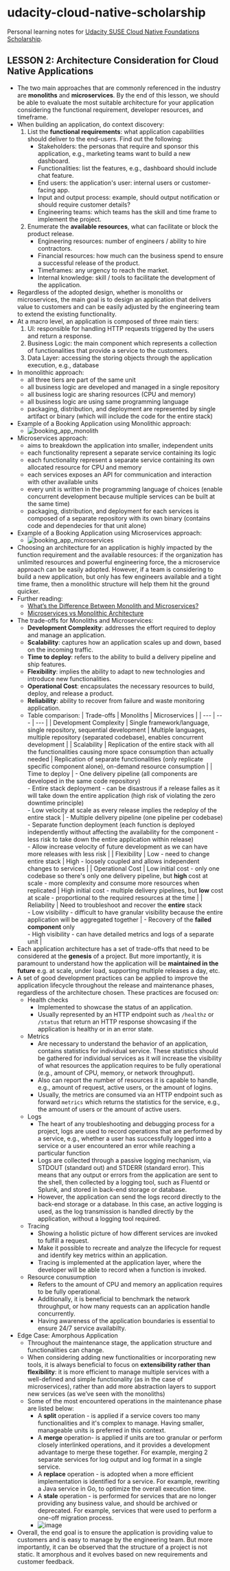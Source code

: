 # udacity-cloud-native-scholarship
Personal learning notes for [Udacity SUSE Cloud Native Foundations Scholarship](https://www.udacity.com/scholarships/suse-cloud-native-foundations-scholarship).

## LESSON 2: Architecture Consideration for Cloud Native Applications
- The two main approaches that are commonly referenced in the industry are **monoliths** and **microservices**. By the end of this lesson, we should be able to evaluate the most suitable architecture for your application considering the functional requirement, developer resources, and timeframe.
- When building an application, do context discovery:
  1. List the **functional requirements**: what application capabilities should deliver to the end-users. Find out the following:
      - Stakeholders: the personas that require and sponsor this application, e.g., marketing teams want to build a new dashboard.
      - Functionalities: list the features, e.g., dashboard should include chat feature.
      - End users: the application's user: internal users or customer-facing app.
      - Input and output process: example, should output notification or should require customer details?
      - Engineering teams: which teams has the skill and time frame to implement the project.
  3. Enumerate the **available resources**, what can facilitate or block the product release.
      - Engineering resources: number of engineers / ability to hire contractors.
      - Financial resources: how much can the business spend to ensure a successful release of the product.
      - Timeframes: any urgency to reach the market.
      - Internal knowledge: skill / tools to facilitate the development of the application.
- Regardless of the adopted design, whether is monoliths or microservices, the main goal is to design an application that delivers value to customers and can be easily adjusted by the engineering team to extend the existing functionality.
- At a macro level, an application is composed of three main tiers:
  1. UI: responsible for handling HTTP requests triggered by the users and return a response.
  2. Business Logic: the main component which represents a collection of functionalities that provide a service to the customers.
  3. Data Layer: accessing the storing objects through the application execution, e.g., database
- In monolithic approach:
  - all three tiers are part of the same unit
  - all business logic are developed and managed in a single repository
  - all business logic are sharing resources (CPU and memory)
  - all business logic are using same programming language
  - packaging, distribution, and deployment are represented by single artifact or binary (which will include the code for the entire stack)
- Example of a Booking Application using Monolithic approach:
  - ![booking_app_monolith](https://user-images.githubusercontent.com/13144571/122892774-e1ea6e80-d36f-11eb-9129-73ce016f3205.png)
- Microservices approach:
  - aims to breakdown the application into smaller, independent units
  - each functionality represent a separate service containing its logic
  - each functionality represent a separate service containing its own allocated resource for CPU and memory
  - each services exposes an API for communication and interaction with other available units
  - every unit is written in the programming language of choices (enable concurrent development because multiple services can be built at the same time)
  - packaging, distribution, and deployment for each services is composed of a separate repository with its own binary (contains code and dependecies for that unit alone)
- Example of a Booking Application using Microservices approach:
  - ![booking_app_microservices](https://user-images.githubusercontent.com/13144571/122896565-61c60800-d373-11eb-98f7-2bfe16196e05.png)
- Choosing an architecture for an application is highly impacted by the function requirement and the available resources: if the organization has unlimited resources and powerful engineering force, the a microservice approach can be easily adopted. However, if a team is considering to build a new application, but only has few engineers available and a tight time frame, then a monolithic structure will help them hit the ground quicker.
- Further reading:
  - [What’s the Difference Between Monolith and Microservices?](https://nordicapis.com/whats-the-difference-between-monolith-and-microservices/)
  - [Microservices vs Monolithic Architecture](https://www.mulesoft.com/resources/api/microservices-vs-monolithic)
- The trade-offs for Monoliths and Microservices:
  - **Development Complexity**: addresses the effort required to deploy and manage an application.
  - **Scalability**: captures how an application scales up and down, based on the incoming traffic.
  - **Time to deploy**: refers to the ability to build a delivery pipeline and ship features.
  - **Flexibility**: implies the ability to adapt to new technologies and introduce new functionalities.
  - **Operational Cost**: encapsulates the necessary resources to build, deploy, and release a product.
  - **Reliability**: ability to recover from failure and waste monitoring application.
  - Table comparison:
    | Trade-offs | Monoliths | Microservices |
    | --- | --- | --- |
    | Development Complexity | Single framework/language, single repository, sequential development | Multiple languages, multiple repository (separated codebase), enables concurrent development |
    | Scalability | Replication of the entire stack with all the functionalities causing more space consumption than actually needed | Replication of separate functionalities (only replicate specific component alone), on-demand resource consumption |
    | Time to deploy | - One delivery pipeline (all components are developed in the same code repository)<br />- Entire stack deployment - can be disastrous if a release failes as it will take down the entire application (high risk of violating the zero downtime principle)<br />- Low velocity at scale as every release implies the redeploy of the entire stack | - Multiple delivery pipeline (one pipeline per codebase)<br />- Separate function deployment (each function is deployed independently without affecting the availability for the component - less risk to take down the entire application within release)<br />- Allow increase velocity of future development as we can have more releases with less risk |
    | Flexibility | Low - need to change entire stack | High - loosely coupled and allows independent changes to services |
    | Operational Cost | Low initial cost - only one codebase so there's only one delivery pipeline, but **high** cost at scale - more complexity and consume more resources when replicated | High initial cost - multiple delivery pipelines, but **low** cost at scale - proportional to the required resources at the time |
    | Reliability | Need to troubleshoot and recover the **entire** stack<br />- Low visibility - difficult to have granular visibility because the entire application will be aggregated together | - Recovery of the **failed component** only<br />- High visibility - can have detailed metrics and logs of a separate unit |
- Each application architecture has a set of trade-offs that need to be considered at the **genesis** of a project. But more importantly, it is paramount to understand how the application will be **maintained in the future** e.g. at scale, under load, supporting multiple releases a day, etc.
- A set of good development practices can be applied to improve the application lifecycle throughout the release and maintenance phases, regardless of the architecture chosen. These practices are focused on:
  - Health checks
    - Implemented to showcase the status of an application.
    - Usually represented by an HTTP endpoint such as `/healthz` or `/status` that return an HTTP response showcasing if the application is healthy or in an error state.
  - Metrics
    - Are necessary to understand the behavior of an application, contains statistics for individual service. These statistics should be gathered for individual services as it will increase the visibility of what resources the application requires to be fully operational (e.g., amount of CPU, memory, or network throughput).
    - Also can report the number of resources it is capable to handle, e.g., amount of request, active users, or the amount of logins.
    - Usually, the metrics are consumed via an HTTP endpoint such as forward `metrics` which returns the statistics for the service, e.g., the amount of users or the amount of active users.
  - Logs
    - The heart of any troubleshooting and debugging process for a project, logs are used to record operations that are performed by a service, e.g., whether a user has successfully logged into a service or a user encountered an error while reaching a particular function
    - Logs are collected through a passive logging mechanism, via STDOUT (standard out) and STDERR (standard error). This means that any output or errors from the application are sent to the shell, then collected by a logging tool, such as Fluentd or Splunk, and stored in back-end storage or database.
    - However, the application can send the logs record directly to the back-end storage or a database. In this case, an active logging is used, as the log transmission is handled directly by the application, without a logging tool required.
  - Tracing
    - Showing a holistic picture of how different services are invoked to fulfill a request.
    - Make it possible to recreate and analyze the lifecycle for request and identify key metrics within an application.
    - Tracing is implemented at the application layer, where the developer will be able to record when a function is invoked.
  - Resource conusumption
    - Refers to the amount of CPU and memory an application requires to be fully operational.
    - Additionally, it is beneficial to benchmark the network throughput, or how many requests can an application handle concurrently.
    - Having awareness of the application boundaries is essential to ensure 24/7 service availabilty.
- Edge Case: Amorphous Application
  - Throughout the maintenance stage, the application structure and functionalities can change.
  - When considering adding new functionalities or incorporating new tools, it is always beneficial to focus on **extensibility rather than flexibility**: it is more efficient to manage multiple services with a well-defined and simple functionality (as in the case of microservices), rather than add more abstraction layers to support new services (as we’ve seen with the monoliths)
  - Some of the most encountered operations in the maintenance phase are listed below:
    - A **split** operation - is applied if a service covers too many functionalities and it's complex to manage. Having smaller, manageable units is preferred in this context.
    - A **merge** operation- is applied if units are too granular or perform closely interlinked operations, and it provides a development advantage to merge these together. For example, merging 2 separate services for log output and log format in a single service.
    - A **replace** operation - is adopted when a more efficient implementation is identified for a service. For example, rewriting a Java service in Go, to optimize the overall execution time.
    - A **stale** operation - is performed for services that are no longer providing any business value, and should be archived or deprecated. For example, services that were used to perform a one-off migration process.
    - ![image](https://user-images.githubusercontent.com/13144571/123508323-e036e880-d698-11eb-9f8d-48d7ef72aa99.png)
- Overall, the end goal is to ensure the application is providing value to customers and is easy to manage by the engineering team. But more importantly, it can be observed that the structure of a project is not static. It amorphous and it evolves based on new requirements and customer feedback.
